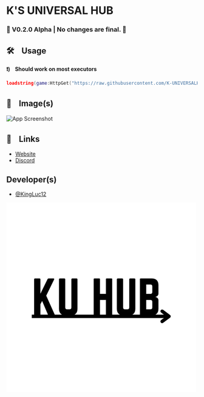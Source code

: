 
# K'S UNIVERSAL HUB

### 🚧 V0.2.0 Alpha | No changes are final. 🚧



## 🛠️ㅤUsage

**❗)ㅤShould work on most executors**

```lua
loadstring(game:HttpGet("https://raw.githubusercontent.com/K-UNIVERSALHUB/KUHUB/main/main"))()
```
    
## 📸ㅤImage(s)

![App Screenshot](https://via.placeholder.com/600x300?text=Screenshot+Here)


## 🔗ㅤLinks

 - [Website](https://kuhub.kingluc.my.id)
 - [Discord](https://discord.gg/ed6bwh2qfS)

## Developer(s)

- [@KingLuc12](https://www.github.com/kingluc12)


![Logo](https://github.com/K-UNIVERSALHUB/KUHUB/blob/main/KU%20HUB.png?raw=true)

